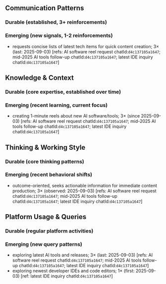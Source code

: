 ## Communication Patterns
### Durable (established, 3+ reinforcements)

### Emerging (new signals, 1-2 reinforcements)
- requests concise lists of latest tech items for quick content creation; 3× (last: 2025-09-03) [refs: AI software reel request chatId:`d4c137105a1647`; mid-2025 AI tools follow-up chatId:`d4c137105a1647`; latest IDE inquiry chatId:`d4c137105a1647`]

## Knowledge & Context
### Durable (core expertise, established over time)

### Emerging (recent learning, current focus)
- creating 1-minute reels about new AI software/tools; 3× (since 2025-09-03) [refs: AI software reel request chatId:`d4c137105a1647`; mid-2025 AI tools follow-up chatId:`d4c137105a1647`; latest IDE inquiry chatId:`d4c137105a1647`]

## Thinking & Working Style
### Durable (core thinking patterns)

### Emerging (recent behavioral shifts)
- outcome-oriented, seeks actionable information for immediate content production; 3× (observed: 2025-09-03) [refs: AI software reel request chatId:`d4c137105a1647`; mid-2025 AI tools follow-up chatId:`d4c137105a1647`; latest IDE inquiry chatId:`d4c137105a1647`]

## Platform Usage & Queries
### Durable (regular platform activities)

### Emerging (new query patterns)
- exploring latest AI tools and releases; 3× (last: 2025-09-03) [refs: AI software reel request chatId:`d4c137105a1647`; mid-2025 AI tools follow-up chatId:`d4c137105a1647`; latest IDE inquiry chatId:`d4c137105a1647`]
- exploring newest developer IDEs and code editors; 1× (first: 2025-09-03) [ref: latest IDE inquiry chatId:`d4c137105a1647`]